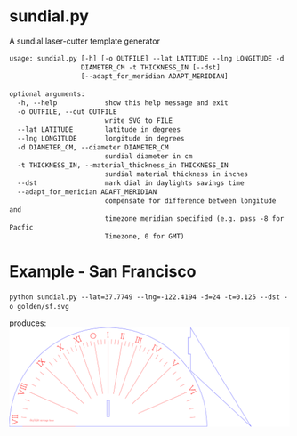 # sundial.py
A sundial laser-cutter template generator

```
usage: sundial.py [-h] [-o OUTFILE] --lat LATITUDE --lng LONGITUDE -d
                  DIAMETER_CM -t THICKNESS_IN [--dst]
                  [--adapt_for_meridian ADAPT_MERIDIAN]

optional arguments:
  -h, --help            show this help message and exit
  -o OUTFILE, --out OUTFILE
                        write SVG to FILE
  --lat LATITUDE        latitude in degrees
  --lng LONGITUDE       longitude in degrees
  -d DIAMETER_CM, --diameter DIAMETER_CM
                        sundial diameter in cm
  -t THICKNESS_IN, --material_thickness_in THICKNESS_IN
                        sundial material thickness in inches
  --dst                 mark dial in daylights savings time
  --adapt_for_meridian ADAPT_MERIDIAN
                        compensate for difference between longitude and
                        timezone meridian specified (e.g. pass -8 for Pacfic
                        Timezone, 0 for GMT)
```
                        
# Example - San Francisco
`python sundial.py --lat=37.7749 --lng=-122.4194 -d=24 -t=0.125 --dst -o golden/sf.svg`

produces:
<img src='example.svg' />
